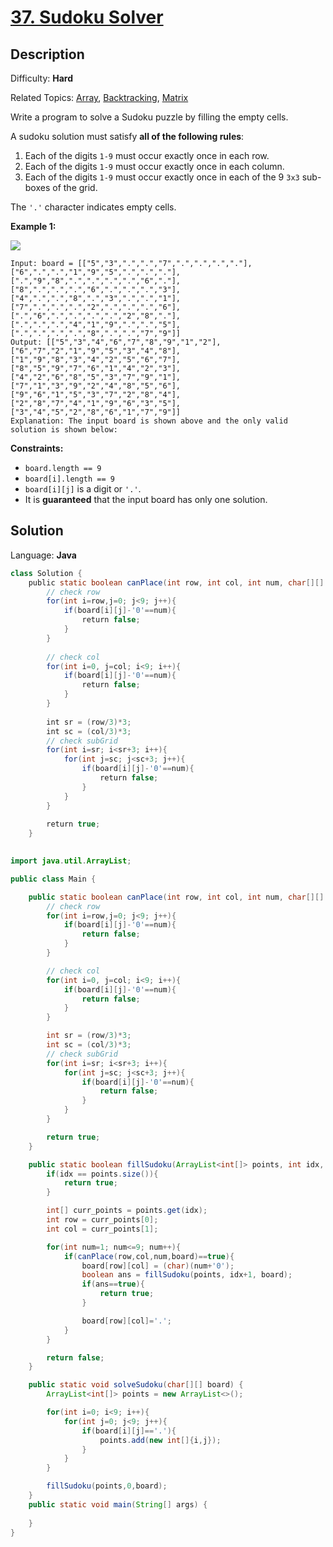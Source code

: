 # [37\. Sudoku Solver](https://leetcode.com/problems/sudoku-solver/)

## Description

Difficulty: **Hard**  

Related Topics: [Array](https://leetcode.com/tag/array/), [Backtracking](https://leetcode.com/tag/backtracking/), [Matrix](https://leetcode.com/tag/matrix/)


Write a program to solve a Sudoku puzzle by filling the empty cells.

A sudoku solution must satisfy **all of the following rules**:

1.  Each of the digits `1-9` must occur exactly once in each row.
2.  Each of the digits `1-9` must occur exactly once in each column.
3.  Each of the digits `1-9` must occur exactly once in each of the 9 `3x3` sub-boxes of the grid.

The `'.'` character indicates empty cells.

**Example 1:**

![](https://upload.wikimedia.org/wikipedia/commons/thumb/f/ff/Sudoku-by-L2G-20050714.svg/250px-Sudoku-by-L2G-20050714.svg.png)

```
Input: board = [["5","3",".",".","7",".",".",".","."],["6",".",".","1","9","5",".",".","."],[".","9","8",".",".",".",".","6","."],["8",".",".",".","6",".",".",".","3"],["4",".",".","8",".","3",".",".","1"],["7",".",".",".","2",".",".",".","6"],[".","6",".",".",".",".","2","8","."],[".",".",".","4","1","9",".",".","5"],[".",".",".",".","8",".",".","7","9"]]
Output: [["5","3","4","6","7","8","9","1","2"],["6","7","2","1","9","5","3","4","8"],["1","9","8","3","4","2","5","6","7"],["8","5","9","7","6","1","4","2","3"],["4","2","6","8","5","3","7","9","1"],["7","1","3","9","2","4","8","5","6"],["9","6","1","5","3","7","2","8","4"],["2","8","7","4","1","9","6","3","5"],["3","4","5","2","8","6","1","7","9"]]
Explanation: The input board is shown above and the only valid solution is shown below:

```

**Constraints:**

*   `board.length == 9`
*   `board[i].length == 9`
*   `board[i][j]` is a digit or `'.'`.
*   It is **guaranteed** that the input board has only one solution.


## Solution

Language: **Java**

```java
class Solution {
    public static boolean canPlace(int row, int col, int num, char[][] board){
        // check row
        for(int i=row,j=0; j<9; j++){
            if(board[i][j]-'0'==num){
                return false;
            }
        }
​
        // check col
        for(int i=0, j=col; i<9; i++){
            if(board[i][j]-'0'==num){
                return false;
            }
        }
​
        int sr = (row/3)*3;
        int sc = (col/3)*3;
        // check subGrid
        for(int i=sr; i<sr+3; i++){
            for(int j=sc; j<sc+3; j++){
                if(board[i][j]-'0'==num){
                    return false;
                }
            }
        }
​
        return true;
    }
​
```

```java
import java.util.ArrayList;

public class Main {

    public static boolean canPlace(int row, int col, int num, char[][] board){
        // check row
        for(int i=row,j=0; j<9; j++){
            if(board[i][j]-'0'==num){
                return false;
            }
        }

        // check col
        for(int i=0, j=col; i<9; i++){
            if(board[i][j]-'0'==num){
                return false;
            }
        }

        int sr = (row/3)*3;
        int sc = (col/3)*3;
        // check subGrid
        for(int i=sr; i<sr+3; i++){
            for(int j=sc; j<sc+3; j++){
                if(board[i][j]-'0'==num){
                    return false;
                }
            }
        }

        return true;
    }

    public static boolean fillSudoku(ArrayList<int[]> points, int idx, char[][] board){
        if(idx == points.size()){
            return true;
        }

        int[] curr_points = points.get(idx);
        int row = curr_points[0];
        int col = curr_points[1];

        for(int num=1; num<=9; num++){
            if(canPlace(row,col,num,board)==true){
                board[row][col] = (char)(num+'0');
                boolean ans = fillSudoku(points, idx+1, board);
                if(ans==true){
                    return true;
                }

                board[row][col]='.';
            }
        }

        return false;
    }

    public static void solveSudoku(char[][] board) {
        ArrayList<int[]> points = new ArrayList<>();

        for(int i=0; i<9; i++){
            for(int j=0; j<9; j++){
                if(board[i][j]=='.'){
                    points.add(new int[]{i,j});
                }
            }
        }

        fillSudoku(points,0,board);
    }
    public static void main(String[] args) {
        
    }
}
```



